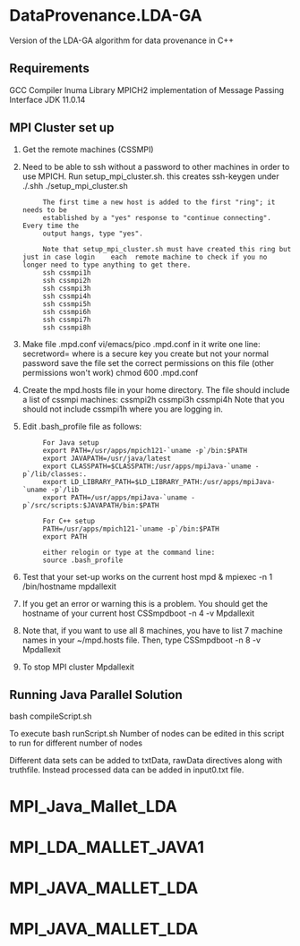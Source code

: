 # DataProvenance.LDA-GA
Version of the LDA-GA algorithm for data provenance in C++

## Requirements
GCC Compiler
lnuma Library
MPICH2 implementation of Message Passing Interface
JDK 11.0.14

## MPI Cluster set up
1.    Get the remote machines (CSSMPI)
2. Need to be able to ssh without a password to other machines in order to use MPICH.
        	Run setup_mpi_cluster.sh. this creates ssh-keygen under ./.shh 
        	./setup_mpi_cluster.sh
 
        	The first time a new host is added to the first "ring"; it needs to be
        	established by a "yes" response to "continue connecting".  Every time the
        	output hangs, type "yes".
           
        	Note that setup_mpi_cluster.sh must have created this ring but just in case login    each  remote machine to check if you no longer need to type anything to get there.
        	ssh cssmpi1h
        	ssh cssmpi2h
        	ssh cssmpi3h
        	ssh cssmpi4h
        	ssh cssmpi5h
        	ssh cssmpi6h
        	ssh cssmpi7h
        	ssh cssmpi8h
 
3. Make file .mpd.conf 
        	vi/emacs/pico .mpd.conf
        	in it write one line:
        	secretword=<secretword>
        	where <secretword> is a secure key you create but not your normal password save        	the file
        	set the correct permissions on this file (other permissions won't work)
        	chmod 600 .mpd.conf
 
4. Create the mpd.hosts file in your home directory. The file should
        	include a list of cssmpi machines:
        	cssmpi2h
        	cssmpi3h
        	cssmpi4h
        	Note that you should not include cssmpi1h where you are logging in.
 
5. Edit .bash_profile file as follows:
 
 
        	For Java setup
        	export PATH=/usr/apps/mpich121-`uname -p`/bin:$PATH
        	export JAVAPATH=/usr/java/latest
        	export CLASSPATH=$CLASSPATH:/usr/apps/mpiJava-`uname -p`/lib/classes:.
        	export LD_LIBRARY_PATH=$LD_LIBRARY_PATH:/usr/apps/mpiJava-`uname -p`/lib
        	export PATH=/usr/apps/mpiJava-`uname -p`/src/scripts:$JAVAPATH/bin:$PATH
 
        	For C++ setup
        	PATH=/usr/apps/mpich121-`uname -p`/bin:$PATH
        	export PATH
 
        	either relogin or type at the command line:
        	source .bash_profile
 
6. Test that your set-up works on the current host
        	mpd &
        	mpiexec -n 1 /bin/hostname
        	mpdallexit
 
7. If you get an error or warning this is a problem. 
        	You should get the hostname of your current host
        	CSSmpdboot -n 4 -v
        	Mpdallexit
 
8. Note that, if you want to use all 8 machines, you have to list 7
        	machine names in your ~/mpd.hosts file. Then, type
        	CSSmpdboot -n 8 -v
        	Mpdallexit
 
9. To stop MPI cluster
        	Mpdallexit

## Running Java Parallel Solution
bash compileScript.sh 

To execute 
bash runScript.sh 
Number of nodes can be edited in this script to run for different number of nodes

Different data sets can be added to txtData, rawData directives along with truthfile. 
Instead processed data can be added in input0.txt file. 

# MPI_Java_Mallet_LDA
# MPI_LDA_MALLET_JAVA1
# MPI_JAVA_MALLET_LDA
# MPI_JAVA_MALLET_LDA

